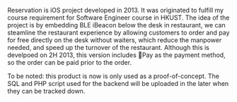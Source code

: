 Reservation is iOS project developed in 2013. It was originated to fulfill my course requirement for Software Engineer course in HKUST. 
The idea of the project is by embedding BLE iBeacon below the desk in restaurant, we can steamline the restaurant experience by allowing customers to order and pay for free directly on the desk without waiters, which reduce the manpower needed, and speed up the turnover of the restaurant. 
Although this is develpoed on 2H 2013, this version includes Pay as the payment method, so the order can be paid prior to the order.

To be noted: this product is now is only used as a proof-of-concept. The SQL and PHP script used for the backend will be uploaded in the later when they can be tracked down. 
